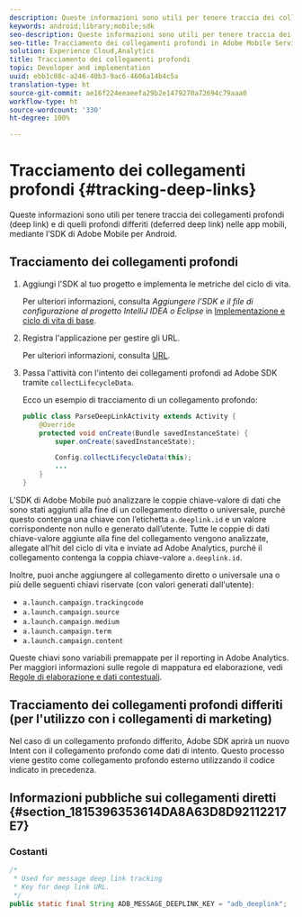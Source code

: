```yaml
---
description: Queste informazioni sono utili per tenere traccia dei collegamenti profondi (deep link) e di quelli profondi differiti (deferred deep link) nelle app mobili, mediante l’SDK di Adobe Mobile per Android.
keywords: android;library;mobile;sdk
seo-description: Queste informazioni sono utili per tenere traccia dei collegamenti profondi (deep link) e di quelli profondi differiti (deferred deep link) nelle app mobili, mediante l’SDK di Adobe Mobile per Android.
seo-title: Tracciamento dei collegamenti profondi in Adobe Mobile Services
solution: Experience Cloud,Analytics
title: Tracciamento dei collegamenti profondi
topic: Developer and implementation
uuid: ebb1c08c-a246-40b3-9ac6-4606a14b4c5a
translation-type: ht
source-git-commit: ae16f224eeaeefa29b2e1479270a72694c79aaa0
workflow-type: ht
source-wordcount: '330'
ht-degree: 100%

---
```



# Tracciamento dei collegamenti profondi {#tracking-deep-links}

Queste informazioni sono utili per tenere traccia dei collegamenti profondi (deep link) e di quelli profondi differiti (deferred deep link) nelle app mobili, mediante l’SDK di Adobe Mobile per Android.

## Tracciamento dei collegamenti profondi

1. Aggiungi l&#39;SDK al tuo progetto e implementa le metriche del ciclo di vita.

   Per ulteriori informazioni, consulta *Aggiungere l’SDK e il file di configurazione al progetto IntelliJ IDEA o Eclipse* in [Implementazione e ciclo di vita di base](/help/android/getting-started/dev-qs.md).

1. Registra l&#39;applicazione per gestire gli URL.

   Per ulteriori informazioni, consulta [URL](https://developer.android.com/training/basics/intents/filters.html).
1. Passa l&#39;attività con l&#39;intento dei collegamenti profondi ad Adobe SDK tramite `collectLifecycleData`.

   Ecco un esempio di tracciamento di un collegamento profondo:

   ```java
   public class ParseDeepLinkActivity extends Activity { 
       @Override 
       protected void onCreate(Bundle savedInstanceState) { 
           super.onCreate(savedInstanceState); 
   
           Config.collectLifecycleData(this); 
           ... 
       } 
   }
   ```

L’SDK di Adobe Mobile può analizzare le coppie chiave-valore di dati che sono stati aggiunti alla fine di un collegamento diretto o universale, purché questo contenga una chiave con l’etichetta `a.deeplink.id` e un valore corrispondente non nullo e generato dall’utente. Tutte le coppie di dati chiave-valore aggiunte alla fine del collegamento vengono analizzate, allegate all’hit del ciclo di vita e inviate ad Adobe Analytics, purché il collegamento contenga la coppia chiave-valore `a.deeplink.id`.

Inoltre, puoi anche aggiungere al collegamento diretto o universale una o più delle seguenti chiavi riservate (con valori generati dall&#39;utente):

* `a.launch.campaign.trackingcode`
* `a.launch.campaign.source`
* `a.launch.campaign.medium`
* `a.launch.campaign.term`
* `a.launch.campaign.content`

Queste chiavi sono variabili premappate per il reporting in Adobe Analytics. Per maggiori informazioni sulle regole di mappatura ed elaborazione, vedi [Regole di elaborazione e dati contestuali](https://docs.adobe.com/content/help/it-IT/analytics/admin/admin-tools/processing-rules/processing-rules.html).

## Tracciamento dei collegamenti profondi differiti (per l&#39;utilizzo con i collegamenti di marketing)

Nel caso di un collegamento profondo differito, Adobe SDK aprirà un nuovo Intent con il collegamento profondo come dati di intento. Questo processo viene gestito come collegamento profondo esterno utilizzando il codice indicato in precedenza.

## Informazioni pubbliche sui collegamenti diretti {#section_1815396353614DA8A63D8D92112217E7}

### Costanti

```java
/* 
 * Used for message deep link tracking
 * Key for deep link URL. 
 */
public static final String ADB_MESSAGE_DEEPLINK_KEY = "adb_deeplink";
```

